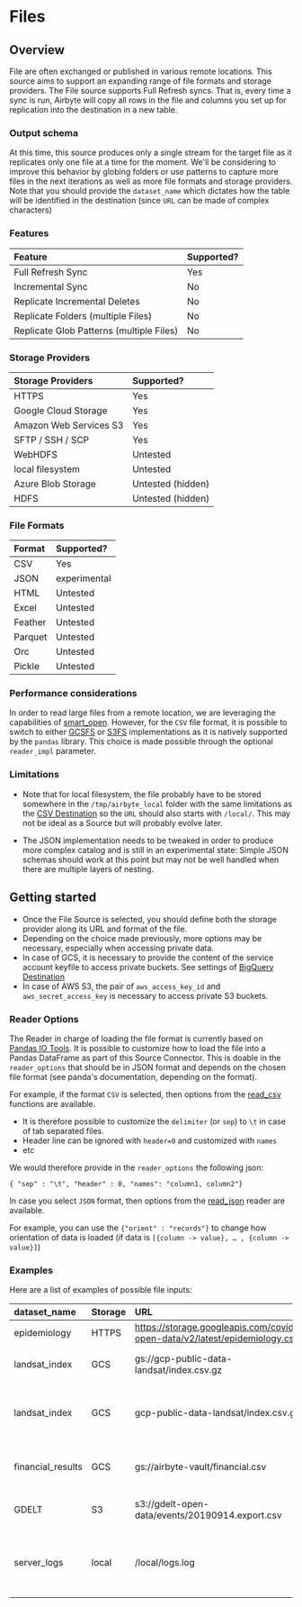 # Files

## Overview

File are often exchanged or published in various remote locations. This source aims to support an expanding range of file formats and storage providers. The File source supports Full Refresh syncs. That is, every time a sync is run, Airbyte will copy all rows in the file and columns you set up for replication into the destination in a new table.

### Output schema

At this time, this source produces only a single stream for the target file as it replicates only one file at a time for the moment. We'll be considering to improve this behavior by globing folders or use patterns to capture more files in the next iterations as well as more file formats and storage providers.
Note that you should provide the `dataset_name` which dictates how the table will be identified in the destination (since `URL` can be made of complex characters)

### Features

| Feature | Supported? |
| :--- | :--- |
| Full Refresh Sync | Yes |
| Incremental Sync | No |
| Replicate Incremental Deletes | No |
| Replicate Folders \(multiple Files\) | No |
| Replicate Glob Patterns \(multiple Files\) | No |

### Storage Providers

| Storage Providers | Supported? |
| :--- | :--- |
| HTTPS | Yes |
| Google Cloud Storage | Yes |
| Amazon Web Services S3 | Yes |
| SFTP / SSH / SCP | Yes |
| WebHDFS | Untested |
| local filesystem | Untested |
| Azure Blob Storage | Untested \(hidden\) |
| HDFS | Untested \(hidden\) |

### File Formats

| Format | Supported? |
| :--- | :--- |
| CSV | Yes |
| JSON | experimental |
| HTML | Untested |
| Excel | Untested |
| Feather | Untested |
| Parquet | Untested |
| Orc | Untested |
| Pickle | Untested |

### Performance considerations

In order to read large files from a remote location, we are leveraging the capabilities of [smart\_open](https://pypi.org/project/smart-open/). However, for the `CSV` file format, it is possible to switch to either [GCSFS](https://gcsfs.readthedocs.io/en/latest/) or [S3FS](https://s3fs.readthedocs.io/en/latest/) implementations as it is natively supported by the `pandas` library. This choice is made possible through the optional `reader_impl` parameter.

### Limitations

* Note that for local filesystem, the file probably have to be stored somewhere in the `/tmp/airbyte_local` folder with the same limitations as the [CSV Destination](../destinations/local-csv.md) so the `URL` should also starts with `/local/`. 
This may not be ideal as a Source but will probably evolve later.

* The JSON implementation needs to be tweaked in order to produce more complex catalog and is still in an experimental state: Simple JSON schemas should work at this point but may not be well handled when there are multiple layers of nesting.

## Getting started

* Once the File Source is selected, you should define both the storage provider along its URL and format of the file.
* Depending on the choice made previously, more options may be necessary, especially when accessing private data.
* In case of GCS, it is necessary to provide the content of the service account keyfile to access private buckets. See settings of [BigQuery Destination](../destinations/bigquery.md)
* In case of AWS S3, the pair of `aws_access_key_id` and `aws_secret_access_key` is necessary to access private S3 buckets.

### Reader Options

The Reader in charge of loading the file format is currently based on [Pandas IO Tools](https://pandas.pydata.org/pandas-docs/stable/user_guide/io.html). It is possible to customize how to load the file into a Pandas DataFrame as part of this Source Connector. This is doable in the `reader_options` that should be in JSON format and depends on the chosen file format \(see panda's documentation, depending on the format\).

For example, if the format `CSV` is selected, then options from the [read\_csv](https://pandas.pydata.org/pandas-docs/stable/user_guide/io.html#io-read-csv-table) functions are available.

* It is therefore possible to customize the `delimiter` \(or `sep`\) to `\t` in case of tab separated files.
* Header line can be ignored with `header=0` and customized with `names`
* etc

We would therefore provide in the `reader_options` the following json:

```text
{ "sep" : "\t", "header" : 0, "names": "column1, column2"}
```

In case you select `JSON` format, then options from the [read\_json](https://pandas.pydata.org/pandas-docs/stable/user_guide/io.html#io-json-reader) reader are available.

For example, you can use the `{"orient" : "records"}` to change how orientation of data is loaded \(if data is `[{column -> value}, … , {column -> value}]`\)

### Examples

Here are a list of examples of possible file inputs:

  dataset_name      | Storage | URL                                                                           | reader_options                  | reader_impl         | service_account                                      | Description
| :-----------------| :------ | :-----------------------------------------------------------------------------| :-------------------------------| :-------------------| :----------------------------------------------------| :----------- |
| epidemiology      | HTTPS   | https://storage.googleapis.com/covid19-open-data/v2/latest/epidemiology.csv   |                                 | smart_open or GCSFS |                                                      | [COVID-19 Public dataset](https://console.cloud.google.com/marketplace/product/bigquery-public-datasets/covid19-public-data-program?filter=solution-type:dataset&id=7d6cc408-53c8-4485-a187-b8cb9a5c0b56) on BigQuery |
| landsat_index     | GCS     | gs://gcp-public-data-landsat/index.csv.gz                                     | {"compression": "gzip"}         | S3FS      |                                                                |Additional reader options to specify a compression option to `read_csv` | 
| landsat_index     | GCS     | gcp-public-data-landsat/index.csv.gz                                          |                                 | smart_open|                                                                | Using smart_open, we don't need to specify the compression (note the gs:// is optional too, same for other providers) | 
| financial_results | GCS     | gs://airbyte-vault/financial.csv                                              |                                 | smart_open| {"type": "service_account", "private_key_id": "XXXXXXXX", ...} | data from a private bucket, a service account is necessary | 
| GDELT             | S3      | s3://gdelt-open-data/events/20190914.export.csv                               | {"sep": "\t", "header": null}   |           |                                                                | Here is TSV data separated by tabs without header row from [AWS Open Data](https://registry.opendata.aws/gdelt/) |
| server_logs       | local   | /local/logs.log                                                               | {"sep": ";"}                    |           |                                                                | After making sure a local text file exists at `/tmp/airbyte_local/logs.log` with logs from some server that are delimited by ';' delimiters | 

